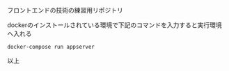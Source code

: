 フロントエンドの技術の練習用リポジトリ


dockerのインストールされている環境で下記のコマンドを入力すると実行環境へ入れる
```
docker-compose run appserver
```


以上
